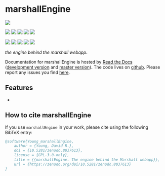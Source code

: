 # marshallEngine


[![](https://zenodo.org/badge/DOI/10.5281/zenodo.8037613.svg)](https://zenodo.org/doi/10.5281/zenodo.8037613) 


<!-- INFO BADGES -->  

[![](https://img.shields.io/pypi/pyversions/marshallEngine)](https://pypi.org/project/marshallEngine/)
[![](https://img.shields.io/pypi/v/marshallEngine)](https://pypi.org/project/marshallEngine/)
[![](https://img.shields.io/conda/vn/conda-forge/marshallEngine)](https://anaconda.org/conda-forge/marshallEngine)
[![](https://pepy.tech/badge/marshallEngine)](https://pepy.tech/project/marshallEngine)
[![](https://img.shields.io/github/license/thespacedoctor/marshallEngine)](https://github.com/thespacedoctor/marshallEngine)

<!-- STATUS BADGES -->  

[![](https://soxs-eso-data.org/ci/buildStatus/icon?job=marshallEngine%2Fmaster&subject=build%20master)](https://soxs-eso-data.org/ci/blue/organizations/jenkins/marshallEngine/activity?branch=master)
[![](https://soxs-eso-data.org/ci/buildStatus/icon?job=marshallEngine%2Fdevelop&subject=build%20dev)](https://soxs-eso-data.org/ci/blue/organizations/jenkins/marshallEngine/activity?branch=develop)
[![](https://cdn.jsdelivr.net/gh/thespacedoctor/marshallEngine@master/coverage.svg)](https://raw.githack.com/thespacedoctor/marshallEngine/master/htmlcov/index.html)
[![](https://readthedocs.org/projects/marshallEngine/badge/?version=master)](https://marshallEngine.readthedocs.io/en/master/)
[![](https://img.shields.io/github/issues/thespacedoctor/marshallEngine/type:%20bug?label=bug%20issues)](https://github.com/thespacedoctor/marshallEngine/issues?q=is%3Aissue+is%3Aopen+label%3A%22type%3A+bug%22+)

*the engine behind the marshall webapp*.

Documentation for marshallEngine is hosted by [Read the Docs](https://marshallEngine.readthedocs.io/en/master/) ([development version](https://marshallEngine.readthedocs.io/en/develop/) and [master version](https://marshallEngine.readthedocs.io/en/master/)). The code lives on [github](https://github.com/thespacedoctor/marshallEngine). Please report any issues you find [here](https://github.com/thespacedoctor/marshallEngine/issues).


## Features

* 


## How to cite marshallEngine

If you use `marshallEngine` in your work, please cite using the following BibTeX entry: 

```bibtex
@software{Young_marshallEngine,
    author = {Young, David R.},
    doi = {10.5281/zenodo.8037613},
    license = {GPL-3.0-only},
    title = {{marshallEngine. The engine behind the Marshall webapp}},
    url = {https://zenodo.org/doi/10.5281/zenodo.8037613}
}
```
 

